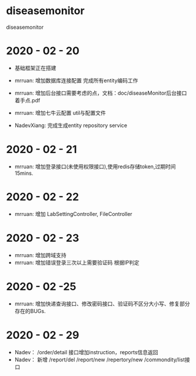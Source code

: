 # diseasemonitor
diseasemonitor

# 2020 - 02 - 20
- 基础框架正在搭建
- mrruan: 增加数据库连接配置  完成所有entity编码工作 
- mrruan: 增加后台接口需要考虑的点，文档：doc/diseaseMonitor后台接口着手点.pdf
- mrruan: 增加七牛云配置 util与配置文件

- NadevXiang: 完成生成entity repository service

# 2020 - 02 - 21
- mrruan: 增加登录接口(未使用权限接口),使用redis存储token,过期时间15mins.

# 2020 - 02 - 22
- mrruan: 增加 LabSettingController, FileController

# 2020 - 02 - 23
- mrruan: 增加跨域支持
- mrruan: 增加错误登录三次以上需要验证码 根据IP判定

# 2020 - 02 -25
- mrruan: 增加快递查询接口、修改密码接口、验证码不区分大小写、修复部分存在的BUGs.
# 2020 - 02 - 29
- Nadev： /order/detail 接口增加instruction，reports信息返回
- Nadev： 新增 /report/del /report/new /repertory/new /commondity/list接口
